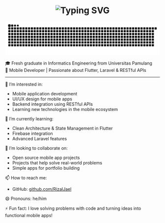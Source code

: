 <h1 align="center">
  <img src="https://readme-typing-svg.demolab.com?font=Fira+Code&size=28&pause=1000&color=00C8FF&center=true&width=500&lines=Hi+there%2C+I'm+Rizal+Jael+%F0%9F%91%8B" alt="Typing SVG" />
</h1>

![snake gif](https://github.com/RizalJael/RizalJael/blob/output/github-contribution-grid-snake.svg)

🎓 Fresh graduate in Informatics Engineering from Universitas Pamulang  
📱 Mobile Developer | Passionate about Flutter, Laravel & RESTful APIs  

---

👀 I’m interested in:
- Mobile application development
- UI/UX design for mobile apps
- Backend integration using RESTful APIs
- Learning new technologies in the mobile ecosystem

🌱 I’m currently learning:
- Clean Architecture & State Management in Flutter
- Firebase integration
- Advanced Laravel features

💼 I’m looking to collaborate on:
- Open source mobile app projects
- Projects that help solve real-world problems
- Simple apps for portfolio building

📫 How to reach me:
- GitHub: [github.com/RizalJael](https://github.com/RizalJael)

😄 Pronouns: he/him

⚡ Fun fact:
I love solving problems with code and turning ideas into functional mobile apps!

<!---
RizalJael/RizalJael is a ✨ special ✨ repository because its `README.md` (this file) appears on your GitHub profile.
You can click the Preview link to take a look at your changes.
--->
